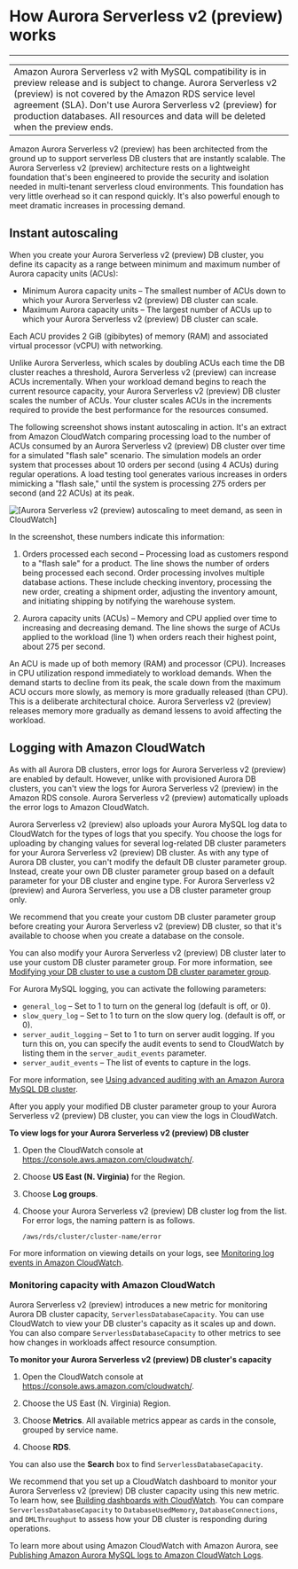 # How Aurora Serverless v2 \(preview\) works<a name="aurora-serverless-2.how-it-works"></a>


****  

|  | 
| --- |
| Amazon Aurora Serverless v2 with MySQL compatibility is in preview release and is subject to change\. Aurora Serverless v2 \(preview\) is not covered by the Amazon RDS service level agreement \(SLA\)\. Don't use Aurora Serverless v2 \(preview\) for production databases\. All resources and data will be deleted when the preview ends\.  | 

Amazon Aurora Serverless v2 \(preview\) has been architected from the ground up to support serverless DB clusters that are instantly scalable\. The Aurora Serverless v2 \(preview\) architecture rests on a lightweight foundation that's been engineered to provide the security and isolation needed in multi\-tenant serverless cloud environments\. This foundation has very little overhead so it can respond quickly\. It's also powerful enough to meet dramatic increases in processing demand\.

## Instant autoscaling<a name="aurora-serverless-2.how-it-works.autoscaling"></a>

When you create your Aurora Serverless v2 \(preview\) DB cluster, you define its capacity as a range between minimum and maximum number of Aurora capacity units \(ACUs\): 
+ Minimum Aurora capacity units – The smallest number of ACUs down to which your Aurora Serverless v2 \(preview\) DB cluster can scale\. 
+ Maximum Aurora capacity units – The largest number of ACUs up to which your Aurora Serverless v2 \(preview\) DB cluster can scale\.

Each ACU provides 2 GiB \(gibibytes\) of memory \(RAM\) and associated virtual processor \(vCPU\) with networking\. 

Unlike Aurora Serverless, which scales by doubling ACUs each time the DB cluster reaches a threshold, Aurora Serverless v2 \(preview\) can increase ACUs incrementally\. When your workload demand begins to reach the current resource capacity, your Aurora Serverless v2 \(preview\) DB cluster scales the number of ACUs\. Your cluster scales ACUs in the increments required to provide the best performance for the resources consumed\. 

The following screenshot shows instant autoscaling in action\. It's an extract from Amazon CloudWatch comparing processing load to the number of ACUs consumed by an Aurora Serverless v2 \(preview\) DB cluster over time for a simulated "flash sale" scenario\. The simulation models an order system that processes about 10 orders per second \(using 4 ACUs\) during regular operations\. A load testing tool generates various increases in orders mimicking a "flash sale," until the system is processing 275 orders per second \(and 22 ACUs\) at its peak\. 

![\[Aurora Serverless v2 (preview) autoscaling to meet demand, as seen in CloudWatch\]](http://docs.aws.amazon.com/AmazonRDS/latest/AuroraUserGuide/images/aurora-sles2-autoscaling-in-action.png)

In the screenshot, these numbers indicate this information:

1. Orders processed each second – Processing load as customers respond to a "flash sale" for a product\. The line shows the number of orders being processed each second\. Order processing involves multiple database actions\. These include checking inventory, processing the new order, creating a shipment order, adjusting the inventory amount, and initiating shipping by notifying the warehouse system\. 

1. Aurora capacity units \(ACUs\) – Memory and CPU applied over time to increasing and decreasing demand\. The line shows the surge of ACUs applied to the workload \(line 1\) when orders reach their highest point, about 275 per second\. 

An ACU is made up of both memory \(RAM\) and processor \(CPU\)\. Increases in CPU utilization respond immediately to workload demands\. When the demand starts to decline from its peak, the scale down from the maximum ACU occurs more slowly, as memory is more gradually released \(than CPU\)\. This is a deliberate architectural choice\. Aurora Serverless v2 \(preview\) releases memory more gradually as demand lessens to avoid affecting the workload\.

## Logging with Amazon CloudWatch<a name="aurora-serverless-2.how-it-works.logging"></a>

As with all Aurora DB clusters, error logs for Aurora Serverless v2 \(preview\) are enabled by default\. However, unlike with provisioned Aurora DB clusters, you can't view the logs for Aurora Serverless v2 \(preview\) in the Amazon RDS console\. Aurora Serverless v2 \(preview\) automatically uploads the error logs to Amazon CloudWatch\. 

Aurora Serverless v2 \(preview\) also uploads your Aurora MySQL log data to CloudWatch for the types of logs that you specify\. You choose the logs for uploading by changing values for several log\-related DB cluster parameters for your Aurora Serverless v2 \(preview\) DB cluster\. As with any type of Aurora DB cluster, you can't modify the default DB cluster parameter group\. Instead, create your own DB cluster parameter group based on a default parameter for your DB cluster and engine type\. For Aurora Serverless v2 \(preview\) and Aurora Serverless, you use a DB cluster parameter group only\.

We recommend that you create your custom DB cluster parameter group before creating your Aurora Serverless v2 \(preview\) DB cluster, so that it's available to choose when you create a database on the console\. 

You can also modify your Aurora Serverless v2 \(preview\) DB cluster later to use your custom DB cluster parameter group\. For more information, see [Modifying your DB cluster to use a custom DB cluster parameter group](aurora-serverless-2.modify-db-cluster.md#aurora-serverless-2.modify-db-cluster.custom-db-cluster-parameters)\. 

For Aurora MySQL logging, you can activate the following parameters:
+ `general_log` – Set to 1 to turn on the general log \(default is off, or 0\)\. 
+ `slow_query_log` – Set to 1 to turn on the slow query log\. \(default is off, or 0\)\. 
+ `server_audit_logging` – Set to 1 to turn on server audit logging\. If you turn this on, you can specify the audit events to send to CloudWatch by listing them in the `server_audit_events` parameter\. 
+ `server_audit_events` – The list of events to capture in the logs\. 

For more information, see [Using advanced auditing with an Amazon Aurora MySQL DB cluster](AuroraMySQL.Auditing.md)\. 

After you apply your modified DB cluster parameter group to your Aurora Serverless v2 \(preview\) DB cluster, you can view the logs in CloudWatch\. 

**To view logs for your Aurora Serverless v2 \(preview\) DB cluster**

1. Open the CloudWatch console at [https://console\.aws\.amazon\.com/cloudwatch/](https://console.aws.amazon.com/cloudwatch/)\.

1. Choose **US East \(N\. Virginia\)** for the Region\.

1. Choose **Log groups**\.

1. Choose your Aurora Serverless v2 \(preview\) DB cluster log from the list\. For error logs, the naming pattern is as follows\.

   ```
   /aws/rds/cluster/cluster-name/error
   ```

For more information on viewing details on your logs, see [Monitoring log events in Amazon CloudWatch](AuroraMySQL.Integrating.CloudWatch.md#AuroraMySQL.Integrating.CloudWatch.Monitor)\. 

### Monitoring capacity with Amazon CloudWatch<a name="aurora-serverless-2.how-it-works.logging.monitoring"></a>

Aurora Serverless v2 \(preview\) introduces a new metric for monitoring Aurora DB cluster capacity, `ServerlessDatabaseCapacity`\. You can use CloudWatch to view your DB cluster's capacity as it scales up and down\. You can also compare `ServerlessDatabaseCapacity` to other metrics to see how changes in workloads affect resource consumption\. 

**To monitor your Aurora Serverless v2 \(preview\) DB cluster's capacity**

1. Open the CloudWatch console at [https://console\.aws\.amazon\.com/cloudwatch/](https://console.aws.amazon.com/cloudwatch/)\.

1. Choose the US East \(N\. Virginia\) Region\.

1. Choose **Metrics**\. All available metrics appear as cards in the console, grouped by service name\. 

1. Choose **RDS**\.

You can also use the **Search** box to find `ServerlessDatabaseCapacity`\.

We recommend that you set up a CloudWatch dashboard to monitor your Aurora Serverless v2 \(preview\) DB cluster capacity using this new metric\. To learn how, see [Building dashboards with CloudWatch](https://docs.aws.amazon.com/autoscaling/application/userguide/monitoring-cloudwatch.html)\. You can compare `ServerlessDatabaseCapacity` to `DatabaseUsedMemory`, `DatabaseConnections`, and `DMLThroughput` to assess how your DB cluster is responding during operations\. 

To learn more about using Amazon CloudWatch with Amazon Aurora, see [Publishing Amazon Aurora MySQL logs to Amazon CloudWatch Logs](AuroraMySQL.Integrating.CloudWatch.md)\. 
